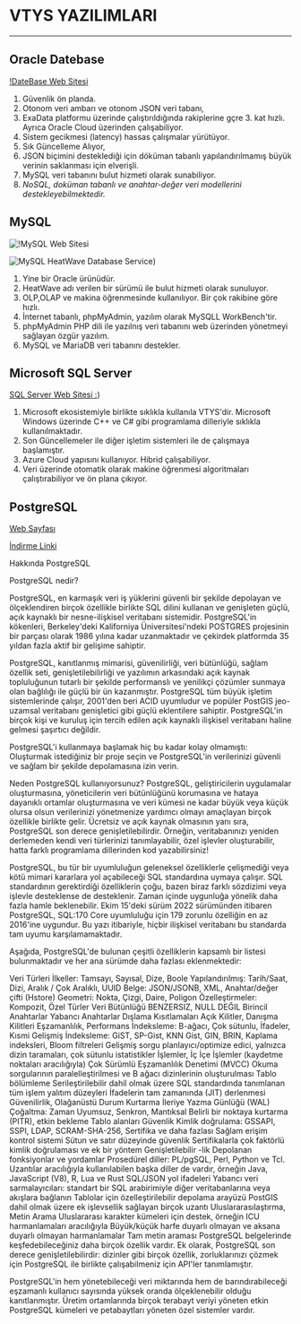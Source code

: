 

# VTYS YAZILIMLARI
---

## Oracle Datebase 
[!DateBase Web Sitesi ](https://www.oracle.com/database/)

1. Güvenlik ön planda.
2. Otonom veri ambarı ve otonom JSON veri tabanı,
3. ExaData platformu üzerinde çalıştırıldığında rakiplerine gçre 3. kat hızlı. Ayrıca Oracle Cloud üzerinden çalışabiliyor.
4. Sistem gecikmesi (latency) hassas çalışmalar yürütüyor.
5. Sık Güncelleme Alıyor,
6. JSON biçimini desteklediği için döküman tabanlı yapılandırılmamış büyük verinin saklanması için elverişli.
7. MySQL veri tabanını bulut hizmeti olarak sunabiliyor.
8. *NoSQL, doküman tabanlı ve anahtar-değer veri
  modellerini destekleyebilmektedir.*  

## MySQL 

![!MySQL Web Sitesi ](https://www.mysql.com/)

![MySQL HeatWave Database Service](https://www.oracle.com/mysql/))

1. Yine bir Oracle ürünüdür.
2. HeatWave adı verilen bir sürümü ile bulut hizmeti olarak sunuluyor.
3. OLP,OLAP ve makina öğrenmesinde kullanılıyor. Bir çok rakibine göre hızlı. 
4. İnternet tabanlı, phpMyAdmin, yazılım olarak MySQLL WorkBench'tir. 
5. phpMyAdmin PHP dili ile yazılnış veri tabanını web üzerinden yönetmeyi sağlayan özgür yazılım. 
6. MySQL ve MariaDB veri tabanını destekler.

## Microsoft SQL Server

[SQL Server Web Sitesi :](https://www.microsoft.com/tr-tr/sql-server))

1. Microsoft ekosistemiyle birlikte sıklıkla kullanıla VTYS'dir. Microsoft Windows üzerinde C++ ve C# gibi programlama dilleriyle sıklıkla kullanılmaktadır. 
2. Son Güncellemeler ile diğer işletim sistemleri ile de çalışmaya başlamıştır. 
3. Azure Cloud yapısını kullanıyor. Hibrid çalışabiliyor.
4. Veri üzerinde otomatik olarak makine öğrenmesi algoritmaları çalıştırabiliyor ve ön plana çıkıyor.
   

## PostgreSQL

[Web Sayfası](https://www.postgresql.org/)

[İndirme Linki](https://www.postgresql.org/download/)

Hakkında PostgreSQL 

PostgreSQL nedir?

PostgreSQL, en karmaşık veri iş yüklerini güvenli bir şekilde depolayan ve ölçeklendiren birçok özellikle birlikte SQL dilini kullanan ve genişleten güçlü, açık kaynaklı bir nesne-ilişkisel veritabanı sistemidir. PostgreSQL'in kökenleri, Berkeley'deki Kaliforniya Üniversitesi'ndeki POSTGRES projesinin bir parçası olarak 1986 yılına kadar uzanmaktadır ve çekirdek platformda 35 yıldan fazla aktif bir gelişime sahiptir.

PostgreSQL, kanıtlanmış mimarisi, güvenilirliği, veri bütünlüğü, sağlam özellik seti, genişletilebilirliği ve yazılımın arkasındaki açık kaynak topluluğunun tutarlı bir şekilde performanslı ve yenilikçi çözümler sunmaya olan bağlılığı ile güçlü bir ün kazanmıştır. PostgreSQL tüm büyük işletim sistemlerinde çalışır, 2001'den beri ACID uyumludur ve popüler PostGIS jeo-uzamsal veritabanı genişletici gibi güçlü eklentilere sahiptir. PostgreSQL'in birçok kişi ve kuruluş için tercih edilen açık kaynaklı ilişkisel veritabanı haline gelmesi şaşırtıcı değildir.

PostgreSQL'i kullanmaya başlamak hiç bu kadar kolay olmamıştı: Oluşturmak istediğiniz bir proje seçin ve PostgreSQL'in verilerinizi güvenli ve sağlam bir şekilde depolamasına izin verin.

Neden PostgreSQL kullanıyorsunuz?
PostgreSQL, geliştiricilerin uygulamalar oluşturmasına, yöneticilerin veri bütünlüğünü korumasına ve hataya dayanıklı ortamlar oluşturmasına ve veri kümesi ne kadar büyük veya küçük olursa olsun verilerinizi yönetmenize yardımcı olmayı amaçlayan birçok özellikle birlikte gelir. Ücretsiz ve açık kaynak olmasının yanı sıra, PostgreSQL son derece genişletilebilirdir. Örneğin, veritabanınızı yeniden derlemeden kendi veri türlerinizi tanımlayabilir, özel işlevler oluşturabilir, hatta farklı programlama dillerinden kod yazabilirsiniz!

PostgreSQL, bu tür bir uyumluluğun geleneksel özelliklerle çelişmediği veya kötü mimari kararlara yol açabileceği SQL standardına uymaya çalışır. SQL standardının gerektirdiği özelliklerin çoğu, bazen biraz farklı sözdizimi veya işlevle desteklense de desteklenir. Zaman içinde uygunluğa yönelik daha fazla hamle beklenebilir. Ekim 15'deki sürüm 2022 sürümünden itibaren PostgreSQL, SQL:170 Core uyumluluğu için 179 zorunlu özelliğin en az 2016'ine uygundur. Bu yazı itibariyle, hiçbir ilişkisel veritabanı bu standarda tam uyumu karşılamamaktadır.

Aşağıda, PostgreSQL'de bulunan çeşitli özelliklerin kapsamlı bir listesi bulunmaktadır ve her ana sürümde daha fazlası eklenmektedir:

Veri Türleri
İlkeller: Tamsayı, Sayısal, Dize, Boole
Yapılandırılmış: Tarih/Saat, Dizi, Aralık / Çok Aralıklı, UUID
Belge: JSON/JSONB, XML, Anahtar/değer çifti (Hstore)
Geometri: Nokta, Çizgi, Daire, Poligon
Özelleştirmeler: Kompozit, Özel Türler
Veri Bütünlüğü
BENZERSIZ, NULL DEĞIL
Birincil Anahtarlar
Yabancı Anahtarlar
Dışlama Kısıtlamaları
Açık Kilitler, Danışma Kilitleri
Eşzamanlılık, Performans
İndeksleme: B-ağacı, Çok sütunlu, İfadeler, Kısmi
Gelişmiş İndeksleme: GiST, SP-Gist, KNN Gist, GIN, BRIN, Kaplama indeksleri, Bloom filtreleri
Gelişmiş sorgu planlayıcı/optimize edici, yalnızca dizin taramaları, çok sütunlu istatistikler
İşlemler, İç İçe İşlemler (kaydetme noktaları aracılığıyla)
Çok Sürümlü Eşzamanlılık Denetimi (MVCC)
Okuma sorgularının paralelleştirilmesi ve B ağacı dizinlerinin oluşturulması
Tablo bölümleme
Serileştirilebilir dahil olmak üzere SQL standardında tanımlanan tüm işlem yalıtım düzeyleri
İfadelerin tam zamanında (JIT) derlenmesi
Güvenilirlik, Olağanüstü Durum Kurtarma
İleriye Yazma Günlüğü (WAL)
Çoğaltma: Zaman Uyumsuz, Senkron, Mantıksal
Belirli bir noktaya kurtarma (PITR), etkin bekleme
Tablo alanları
Güvenlik
Kimlik doğrulama: GSSAPI, SSPI, LDAP, SCRAM-SHA-256, Sertifika ve daha fazlası
Sağlam erişim kontrol sistemi
Sütun ve satır düzeyinde güvenlik
Sertifikalarla çok faktörlü kimlik doğrulaması ve ek bir yöntem
Genişletilebilir -lik
Depolanan fonksiyonlar ve yordamlar
Prosedürel diller: PL/pgSQL, Perl, Python ve Tcl. Uzantılar aracılığıyla kullanılabilen başka diller de vardır, örneğin Java, JavaScript (V8), R, Lua ve Rust
SQL/JSON yol ifadeleri
Yabancı veri sarmalayıcıları: standart bir SQL arabirimiyle diğer veritabanlarına veya akışlara bağlanın
Tablolar için özelleştirilebilir depolama arayüzü
PostGIS dahil olmak üzere ek işlevsellik sağlayan birçok uzantı
Uluslararasılaştırma, Metin Arama
Uluslararası karakter kümeleri için destek, örneğin ICU harmanlamaları aracılığıyla
Büyük/küçük harfe duyarlı olmayan ve aksana duyarlı olmayan harmanlamalar
Tam metin araması
PostgreSQL belgelerinde keşfedebileceğiniz daha birçok özellik vardır. Ek olarak, PostgreSQL son derece genişletilebilirdir: dizinler gibi birçok özellik, zorluklarınızı çözmek için PostgreSQL ile birlikte çalışabilmeniz için API'ler tanımlamıştır.

PostgreSQL'in hem yönetebileceği veri miktarında hem de barındırabileceği eşzamanlı kullanıcı sayısında yüksek oranda ölçeklenebilir olduğu kanıtlanmıştır. Üretim ortamlarında birçok terabayt veriyi yöneten etkin PostgreSQL kümeleri ve petabaytları yöneten özel sistemler vardır.